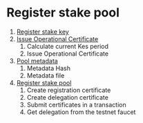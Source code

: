 # Register stake pool

1. [Register stake key](https://github.com/input-output-hk/cardano-node/blob/master/doc/stake-pool-operations/5\_register\_key.md)
2. [Issue Operational Certificate](https://github.com/input-output-hk/cardano-node/blob/master/doc/stake-pool-operations/7\_KES\_period.md)
   1. Calculate current Kes period
   2. Issue Operational Certificate
3. [Pool metadata](https://github.com/input-output-hk/cardano-node/blob/master/doc/stake-pool-operations/8\_register\_stakepool.md#create-a-json-file-with-your-pools-metadata)
   1. Metadata Hash&#x20;
   2. Metadata file
4. [Register stake pool ](register-stake-pool.md)
   1. Create registration certificate
   2. Create delegation certificate
   3. Submit certificates in a transaction
   4. Get delegation from the testnet faucet





